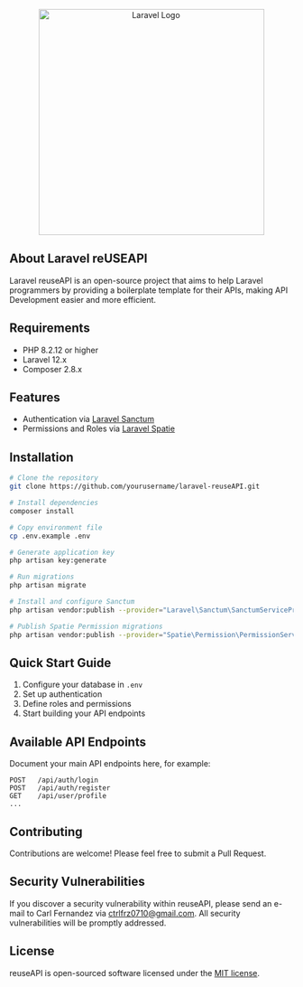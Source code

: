 <p align="center"><a href="https://laravel.com" target="_blank"><img src="https://raw.githubusercontent.com/laravel/art/master/logo-lockup/5%20SVG/2%20CMYK/1%20Full%20Color/laravel-logolockup-cmyk-red.svg" width="400" alt="Laravel Logo"></a></p>

## About Laravel reUSEAPI

Laravel reuseAPI is an open-source project that aims to help Laravel programmers by providing a boilerplate template for their APIs, making API Development easier and more efficient. 

## Requirements

- PHP 8.2.12 or higher
- Laravel 12.x
- Composer 2.8.x

## Features 
- Authentication via [Laravel Sanctum](https://laravel.com/docs/12.x/sanctum)
- Permissions and Roles via [Laravel Spatie](https://spatie.be/docs/laravel-permission/v6/introduction)

## Installation

```bash
# Clone the repository
git clone https://github.com/yourusername/laravel-reuseAPI.git

# Install dependencies
composer install

# Copy environment file
cp .env.example .env

# Generate application key
php artisan key:generate

# Run migrations
php artisan migrate

# Install and configure Sanctum
php artisan vendor:publish --provider="Laravel\Sanctum\SanctumServiceProvider"

# Publish Spatie Permission migrations
php artisan vendor:publish --provider="Spatie\Permission\PermissionServiceProvider"
```

## Quick Start Guide

1. Configure your database in `.env`
2. Set up authentication
3. Define roles and permissions
4. Start building your API endpoints

## Available API Endpoints

Document your main API endpoints here, for example:

```text
POST   /api/auth/login
POST   /api/auth/register
GET    /api/user/profile
...
```

## Contributing

Contributions are welcome! Please feel free to submit a Pull Request.

## Security Vulnerabilities

If you discover a security vulnerability within reuseAPI, please send an e-mail to Carl Fernandez via [ctrlfrz0710@gmail.com](mailto:ctrlfrz0710@gmail.com). All security vulnerabilities will be promptly addressed.

## License

reuseAPI is open-sourced software licensed under the [MIT license](https://opensource.org/licenses/MIT).